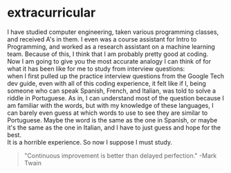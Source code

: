 # extracurricular
I have studied computer engineering, taken various programming classes, and received A's in them. I even was a course assistant for Intro to Programming, and worked as a research assistant on a machine learning team. Because of this, I think that I am probably pretty good at coding. 
<br>
Now I am going to give you the most accurate analogy I can think of for what it has been like for me to study from interview questions:
<br>
when I first pulled up the practice interview questions from the Google Tech dev guide, even with all of this coding experience, it felt like if I, being someone who can speak Spanish, French, and Italian, was told to solve a riddle in Portuguese. As in, I can understand most of the question because I am familiar with the words, but with my knowledge of these languages, I can barely even guess at which words to use to see they are similar to Portuguese. Maybe the word is the same as the one in Spanish, or maybe it's the same as the one in Italian, and I have to just guess and hope for the best. 
<br>
It is a horrible experience. So now I suppose I must study.
<br>
> "Continuous improvement is better than delayed perfection." -Mark Twain
